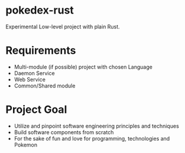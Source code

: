 # pokedex-rust

Experimental Low-level project with plain Rust.

# Requirements

- Multi-module (if possible) project with chosen Language
- Daemon Service
- Web Service
- Common/Shared module

# Project Goal

- Utilize and pinpoint software engineering principles and techniques
- Build software components from scratch
- For the sake of fun and love for programming, technologies and Pokemon
